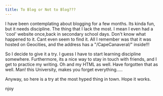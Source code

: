 ```yaml
---
title: To Blog or Not to Blog???
---
```


I have been contemplating about blogging for a few months. Its kinda fun, but it needs discipline. The thing that I lack the most. I mean I even had a 'cool' website once,back in secondary school days. Don't know what happened to it. Cant even seem to find it. All I remember was that it was hosted on Geocities, and the address has a "/CapeCanaveral/" inside!!!

So I decide to give it a try. I guess I have to start learning discipline somewhere. Furthermore, its a nice way to stay in touch with friends, and I get to practice my writing. Oh and my HTML as well. Have forgotten that as well. Man! this University, makes you forget everything.....

Anyway, so here is a try at the most hyped thing in town. Hope it works.

njoy
